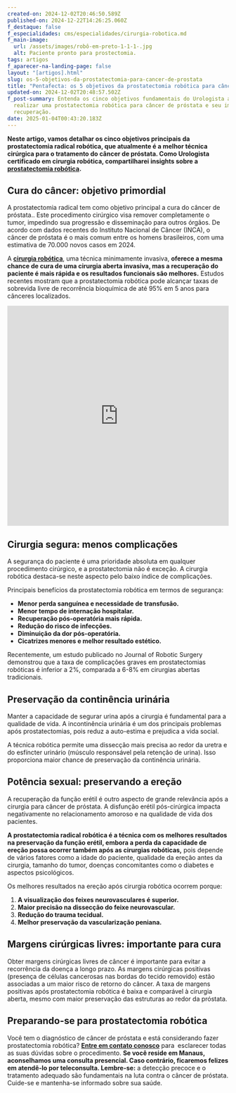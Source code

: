 ```yaml
---
created-on: 2024-12-02T20:46:50.589Z
published-on: 2024-12-22T14:26:25.060Z
f_destaque: false
f_especialidades: cms/especialidades/cirurgia-robotica.md
f_main-image:
  url: /assets/images/robô-em-preto-1-1-1-.jpg
  alt: Paciente pronto para prostectomia.
tags: artigos
f_aparecer-na-landing-page: false
layout: "[artigos].html"
slug: os-5-objetivos-da-prostatectomia-para-cancer-de-prostata
title: "Pentafecta: os 5 objetivos da prostatectomia robótica para câncer de próstata"
updated-on: 2024-12-02T20:48:57.502Z
f_post-summary: Entenda os cinco objetivos fundamentais do Urologista ao
  realizar uma prostatectomia robótica para câncer de próstata e seu impacto na
  recuperação.
date: 2025-01-04T00:43:20.183Z
---
```

**Neste artigo, vamos detalhar os cinco objetivos principais da prostatectomia radical robótica, que atualmente é a melhor técnica cirúrgica para o tratamento do câncer de próstata. Como Urologista certificado em cirurgia robótica, compartilharei insights sobre a** **[prostatectomia robótica](https://uroconsult.com.br/artigos/os-5-objetivos-da-prostatectomia-para-cancer-de-prostata/).**

## **Cura do câncer: objetivo primordial**

A prostatectomia radical tem como objetivo principal a cura do câncer de próstata.. Este procedimento cirúrgico visa remover completamente o tumor, impedindo sua progressão e disseminação para outros órgãos. De acordo com dados recentes do Instituto Nacional de Câncer (INCA), o câncer de próstata é o mais comum entre os homens brasileiros, com uma estimativa de 70.000 novos casos em 2024.

A **[cirurgia robótica](https://uroconsult.com.br/artigos/cirurgia-robotica-para-cancer-de-prostata-vantagens-e-desvantagens/)**, uma técnica minimamente invasiva, **oferece a mesma chance de cura de uma cirurgia aberta invasiva, mas a recuperação do paciente é mais rápida e os resultados funcionais são melhores.** Estudos recentes mostram que a prostatectomia robótica pode alcançar taxas de sobrevida livre de recorrência bioquímica de até 95% em 5 anos para cânceres localizados.

<div style="text-align: center; margin-bottom: 20px;">
  <iframe
    width="100%"
    height="500"
    src="https://www.youtube.com/embed/j2zaLQv1bWo"
    title="Os 5 objetivos da prostatectomia para câncer de próstata"
    frameborder="0"
    allow="accelerometer; autoplay; clipboard-write; encrypted-media; gyroscope; picture-in-picture; web-share"
    referrerpolicy="strict-origin-when-cross-origin"
    allowfullscreen
    id="responsive-video"
    style="max-width: 800px; margin: 0 auto; display: block;"
  ></iframe>
  <script>
    function adjustIframeHeight() {
      var iframe = document.getElementById('responsive-video');
      if (window.innerWidth < 768) {
        iframe.style.height = '300px'; // Altura para celular
      } else {
        iframe.style.height = '500px'; // Altura para desktop
      }
    }  </script>
</div>

## **Cirurgia segura: menos complicações**

A segurança do paciente é uma prioridade absoluta em qualquer procedimento cirúrgico, e a prostatectomia não é exceção. A cirurgia robótica destaca-se neste aspecto pelo baixo índice de complicações.

Principais benefícios da prostatectomia robótica em termos de segurança:

* **Menor perda sanguínea e necessidade de transfusão.**
* **Menor tempo de internação hospitalar.**
* **Recuperação pós-operatória mais rápida.**
* **Redução do risco de infecções.**
* **Diminuição da dor pós-operatória.**
* **Cicatrizes menores e melhor resultado estético.**

Recentemente, um estudo publicado no Journal of Robotic Surgery demonstrou que a taxa de complicações graves em prostatectomias robóticas é inferior a 2%, comparada a 6-8% em cirurgias abertas tradicionais.

## **Preservação da continência urinária**

Manter a capacidade de segurar urina após a cirurgia é fundamental para a qualidade de vida. A incontinência urinária é um dos principais problemas após prostatectomias, pois reduz a auto-estima e prejudica a vida social.

A técnica robótica permite uma dissecção mais precisa ao redor da uretra e do esfíncter urinário (músculo responsável pela retenção de urina). Isso proporciona maior chance de preservação da continência urinária.

## **Potência sexual: preservando a ereção**

A recuperação da função erétil é outro aspecto de grande relevância após a cirurgia para câncer de próstata. A disfunção erétil pós-cirúrgica impacta negativamente no relacionamento amoroso e na qualidade de vida dos pacientes.

**A prostatectomia radical robótica é a técnica com os melhores resultados na preservação da função erétil, embora a perda da capacidade de ereção possa ocorrer também após as cirurgias robóticas,** pois depende de vários fatores como a idade do paciente, qualidade da ereção antes da cirurgia, tamanho do tumor, doenças concomitantes como o diabetes e aspectos psicológicos.

Os melhores resultados na ereção após cirurgia robótica ocorrem porque:

1. **A visualização dos feixes neurovasculares é superior.**
2. **Maior precisão na dissecção do feixe neurovascular.**
3. **Redução do trauma tecidual.**
4. **Melhor preservação da vascularização peniana.**

## **Margens cirúrgicas livres: importante para cura**

Obter margens cirúrgicas livres de câncer é importante para evitar a recorrência da doença a longo prazo. As margens cirúrgicas positivas (presença de células cancerosas nas bordas do tecido removido) estão associadas a um maior risco de retorno do câncer. A taxa de margens positivas após prostatectomia robótica é baixa e comparável à cirurgia aberta, mesmo com maior preservação das estruturas ao redor da próstata.

## **Preparando-se para prostatectomia robótica**

Você tem o diagnóstico de câncer de próstata e está considerando fazer prostatectomia robótica? **[Entre em contato conosco](https://api.whatsapp.com/send?phone=5592982252490)** para  esclarecer todas as suas dúvidas sobre o procedimento. **Se você reside em Manaus, aconselhamos uma consulta presencial. Caso contrário, ficaremos felizes em atendê-lo por teleconsulta. Lembre-se:** a detecção precoce e o tratamento adequado são fundamentais na luta contra o câncer de próstata. Cuide-se e mantenha-se informado sobre sua saúde.